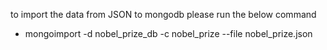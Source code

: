 to import the data from JSON to mongodb please run the below command
- mongoimport -d nobel_prize_db -c nobel_prize --file nobel_prize.json
